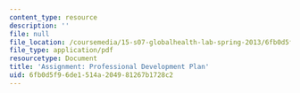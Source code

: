 ```yaml
---
content_type: resource
description: ''
file: null
file_location: /coursemedia/15-s07-globalhealth-lab-spring-2013/6fb0d5f96de1514a204981267b1728c2_MIT15_S07S13_profdevplan.pdf
file_type: application/pdf
resourcetype: Document
title: 'Assignment: Professional Development Plan'
uid: 6fb0d5f9-6de1-514a-2049-81267b1728c2
---
```

